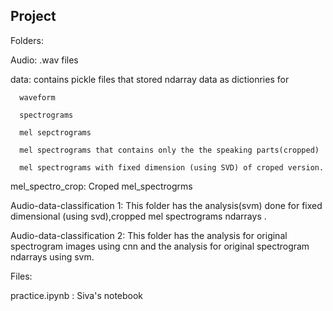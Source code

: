 ## Project


Folders:

Audio: .wav files 


data: contains pickle files that stored ndarray data as dictionries for

      waveform
      
      spectrograms
      
      mel sepctrograms
      
      mel spectrograms that contains only the the speaking parts(cropped)
      
      mel spectrograms with fixed dimension (using SVD) of croped version.
      
mel_spectro_crop: Croped mel_spectrogrms

Audio-data-classification 1: This folder has the analysis(svm) done for fixed dimensional (using svd),cropped mel spectrograms ndarrays .


Audio-data-classification 2: This folder has the analysis for original spectrogram images using cnn and the analysis for original spectrogram ndarrays using svm.

Files:

practice.ipynb : Siva's notebook




